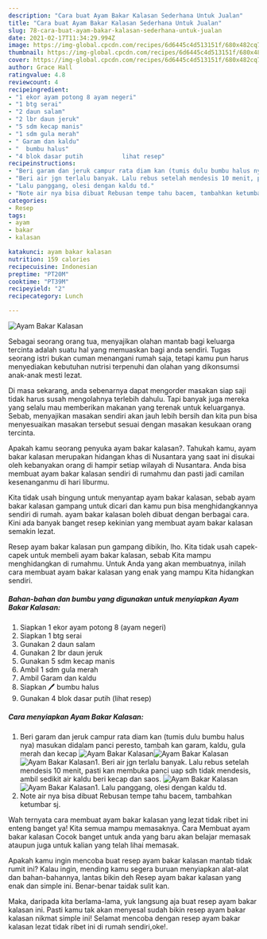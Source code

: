 ```yaml
---
description: "Cara buat Ayam Bakar Kalasan Sederhana Untuk Jualan"
title: "Cara buat Ayam Bakar Kalasan Sederhana Untuk Jualan"
slug: 78-cara-buat-ayam-bakar-kalasan-sederhana-untuk-jualan
date: 2021-02-17T11:34:29.994Z
image: https://img-global.cpcdn.com/recipes/6d6445c4d513151f/680x482cq70/ayam-bakar-kalasan-foto-resep-utama.jpg
thumbnail: https://img-global.cpcdn.com/recipes/6d6445c4d513151f/680x482cq70/ayam-bakar-kalasan-foto-resep-utama.jpg
cover: https://img-global.cpcdn.com/recipes/6d6445c4d513151f/680x482cq70/ayam-bakar-kalasan-foto-resep-utama.jpg
author: Grace Hall
ratingvalue: 4.8
reviewcount: 4
recipeingredient:
- "1 ekor ayam potong 8 ayam negeri"
- "1 btg serai"
- "2 daun salam"
- "2 lbr daun jeruk"
- "5 sdm kecap manis"
- "1 sdm gula merah"
- " Garam dan kaldu"
- "  bumbu halus"
- "4 blok dasar putih           lihat resep"
recipeinstructions:
- "Beri garam dan jeruk campur rata diam kan (tumis dulu bumbu halus nya) masukan didalam panci peresto, tambah kan garam, kaldu, gula merah dan kecap"
- "Beri air jgn terlalu banyak. Lalu rebus setelah mendesis 10 menit, pasti kan membuka panci uap sdh tidak mendesis, ambil sedikit air kaldu beri kecap dan saos."
- "Lalu panggang, olesi dengan kaldu td."
- "Note air nya bisa dibuat Rebusan tempe tahu bacem, tambahkan ketumbar sj."
categories:
- Resep
tags:
- ayam
- bakar
- kalasan

katakunci: ayam bakar kalasan 
nutrition: 159 calories
recipecuisine: Indonesian
preptime: "PT20M"
cooktime: "PT39M"
recipeyield: "2"
recipecategory: Lunch

---
```



![Ayam Bakar Kalasan](https://img-global.cpcdn.com/recipes/6d6445c4d513151f/680x482cq70/ayam-bakar-kalasan-foto-resep-utama.jpg)

Sebagai seorang orang tua, menyajikan olahan mantab bagi keluarga tercinta adalah suatu hal yang memuaskan bagi anda sendiri. Tugas seorang istri bukan cuman menangani rumah saja, tetapi kamu pun harus menyediakan kebutuhan nutrisi terpenuhi dan olahan yang dikonsumsi anak-anak mesti lezat.

Di masa  sekarang, anda sebenarnya dapat mengorder masakan siap saji tidak harus susah mengolahnya terlebih dahulu. Tapi banyak juga mereka yang selalu mau memberikan makanan yang terenak untuk keluarganya. Sebab, menyajikan masakan sendiri akan jauh lebih bersih dan kita pun bisa menyesuaikan masakan tersebut sesuai dengan masakan kesukaan orang tercinta. 



Apakah kamu seorang penyuka ayam bakar kalasan?. Tahukah kamu, ayam bakar kalasan merupakan hidangan khas di Nusantara yang saat ini disukai oleh kebanyakan orang di hampir setiap wilayah di Nusantara. Anda bisa membuat ayam bakar kalasan sendiri di rumahmu dan pasti jadi camilan kesenanganmu di hari liburmu.

Kita tidak usah bingung untuk menyantap ayam bakar kalasan, sebab ayam bakar kalasan gampang untuk dicari dan kamu pun bisa menghidangkannya sendiri di rumah. ayam bakar kalasan boleh dibuat dengan berbagai cara. Kini ada banyak banget resep kekinian yang membuat ayam bakar kalasan semakin lezat.

Resep ayam bakar kalasan pun gampang dibikin, lho. Kita tidak usah capek-capek untuk membeli ayam bakar kalasan, sebab Kita mampu menghidangkan di rumahmu. Untuk Anda yang akan membuatnya, inilah cara membuat ayam bakar kalasan yang enak yang mampu Kita hidangkan sendiri.

<!--inarticleads1-->

##### Bahan-bahan dan bumbu yang digunakan untuk menyiapkan Ayam Bakar Kalasan:

1. Siapkan 1 ekor ayam potong 8 (ayam negeri)
1. Siapkan 1 btg serai
1. Gunakan 2 daun salam
1. Gunakan 2 lbr daun jeruk
1. Gunakan 5 sdm kecap manis
1. Ambil 1 sdm gula merah
1. Ambil  Garam dan kaldu
1. Siapkan  🖊 bumbu halus
1. Gunakan 4 blok dasar putih           (lihat resep)




<!--inarticleads2-->

##### Cara menyiapkan Ayam Bakar Kalasan:

1. Beri garam dan jeruk campur rata diam kan (tumis dulu bumbu halus nya) masukan didalam panci peresto, tambah kan garam, kaldu, gula merah dan kecap
<img src="https://img-global.cpcdn.com/steps/a5d47ea7fabbd10c/160x128cq70/ayam-bakar-kalasan-langkah-memasak-1-foto.jpg" alt="Ayam Bakar Kalasan"><img src="https://img-global.cpcdn.com/steps/f1ca92d51380c5a0/160x128cq70/ayam-bakar-kalasan-langkah-memasak-1-foto.jpg" alt="Ayam Bakar Kalasan"><img src="https://img-global.cpcdn.com/steps/69728c11a2c56705/160x128cq70/ayam-bakar-kalasan-langkah-memasak-1-foto.jpg" alt="Ayam Bakar Kalasan">1. Beri air jgn terlalu banyak. Lalu rebus setelah mendesis 10 menit, pasti kan membuka panci uap sdh tidak mendesis, ambil sedikit air kaldu beri kecap dan saos.
<img src="https://img-global.cpcdn.com/steps/3c74e1639f8f1427/160x128cq70/ayam-bakar-kalasan-langkah-memasak-2-foto.jpg" alt="Ayam Bakar Kalasan"><img src="https://img-global.cpcdn.com/steps/55ff3df955f5ade1/160x128cq70/ayam-bakar-kalasan-langkah-memasak-2-foto.jpg" alt="Ayam Bakar Kalasan">1. Lalu panggang, olesi dengan kaldu td.
1. Note air nya bisa dibuat Rebusan tempe tahu bacem, tambahkan ketumbar sj.




Wah ternyata cara membuat ayam bakar kalasan yang lezat tidak ribet ini enteng banget ya! Kita semua mampu memasaknya. Cara Membuat ayam bakar kalasan Cocok banget untuk anda yang baru akan belajar memasak ataupun juga untuk kalian yang telah lihai memasak.

Apakah kamu ingin mencoba buat resep ayam bakar kalasan mantab tidak rumit ini? Kalau ingin, mending kamu segera buruan menyiapkan alat-alat dan bahan-bahannya, lantas bikin deh Resep ayam bakar kalasan yang enak dan simple ini. Benar-benar taidak sulit kan. 

Maka, daripada kita berlama-lama, yuk langsung aja buat resep ayam bakar kalasan ini. Pasti kamu tak akan menyesal sudah bikin resep ayam bakar kalasan nikmat simple ini! Selamat mencoba dengan resep ayam bakar kalasan lezat tidak ribet ini di rumah sendiri,oke!.

